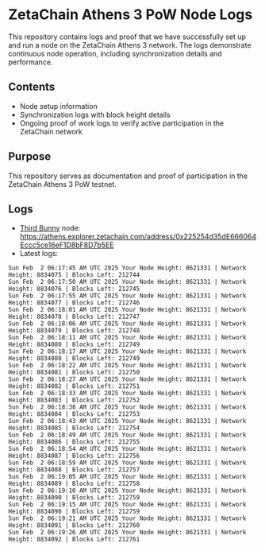 # ZetaChain Athens 3 PoW Node Logs
This repository contains logs and proof that we have successfully set up and run a node on the ZetaChain Athens 3 network. The logs demonstrate continuous node operation, including synchronization details and performance.

## Contents
- Node setup information
- Synchronization logs with block height details
- Ongoing proof of work logs to verify active participation in the ZetaChain network

## Purpose
This repository serves as documentation and proof of participation in the ZetaChain Athens 3 PoW testnet.

## Logs

- [Third Bunny](https://thirdbunny.xyz/) node: https://athens.explorer.zetachain.com/address/0x225254d35dE666064Eccc5ce16eF1D8bF8D7b5EE
- Latest logs:
```
Sun Feb  2 06:17:45 AM UTC 2025 Your Node Height: 8621331 | Network Height: 8834075 | Blocks Left: 212744
Sun Feb  2 06:17:50 AM UTC 2025 Your Node Height: 8621331 | Network Height: 8834076 | Blocks Left: 212745
Sun Feb  2 06:17:55 AM UTC 2025 Your Node Height: 8621331 | Network Height: 8834077 | Blocks Left: 212746
Sun Feb  2 06:18:01 AM UTC 2025 Your Node Height: 8621331 | Network Height: 8834078 | Blocks Left: 212747
Sun Feb  2 06:18:06 AM UTC 2025 Your Node Height: 8621331 | Network Height: 8834079 | Blocks Left: 212748
Sun Feb  2 06:18:11 AM UTC 2025 Your Node Height: 8621331 | Network Height: 8834080 | Blocks Left: 212749
Sun Feb  2 06:18:17 AM UTC 2025 Your Node Height: 8621331 | Network Height: 8834080 | Blocks Left: 212749
Sun Feb  2 06:18:22 AM UTC 2025 Your Node Height: 8621331 | Network Height: 8834081 | Blocks Left: 212750
Sun Feb  2 06:18:27 AM UTC 2025 Your Node Height: 8621331 | Network Height: 8834082 | Blocks Left: 212751
Sun Feb  2 06:18:33 AM UTC 2025 Your Node Height: 8621331 | Network Height: 8834083 | Blocks Left: 212752
Sun Feb  2 06:18:38 AM UTC 2025 Your Node Height: 8621331 | Network Height: 8834084 | Blocks Left: 212753
Sun Feb  2 06:18:43 AM UTC 2025 Your Node Height: 8621331 | Network Height: 8834085 | Blocks Left: 212754
Sun Feb  2 06:18:49 AM UTC 2025 Your Node Height: 8621331 | Network Height: 8834086 | Blocks Left: 212755
Sun Feb  2 06:18:54 AM UTC 2025 Your Node Height: 8621331 | Network Height: 8834087 | Blocks Left: 212756
Sun Feb  2 06:18:59 AM UTC 2025 Your Node Height: 8621331 | Network Height: 8834088 | Blocks Left: 212757
Sun Feb  2 06:19:05 AM UTC 2025 Your Node Height: 8621331 | Network Height: 8834089 | Blocks Left: 212758
Sun Feb  2 06:19:10 AM UTC 2025 Your Node Height: 8621331 | Network Height: 8834090 | Blocks Left: 212759
Sun Feb  2 06:19:15 AM UTC 2025 Your Node Height: 8621331 | Network Height: 8834090 | Blocks Left: 212759
Sun Feb  2 06:19:21 AM UTC 2025 Your Node Height: 8621331 | Network Height: 8834091 | Blocks Left: 212760
Sun Feb  2 06:19:26 AM UTC 2025 Your Node Height: 8621331 | Network Height: 8834092 | Blocks Left: 212761
```
